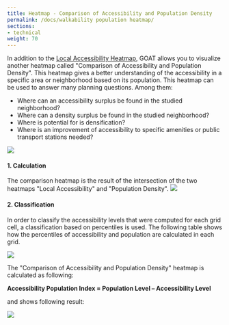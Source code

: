 ```yaml
---
title: Heatmap - Comparison of Accessibility and Population Density
permalink: /docs/walkability population heatmap/
sections:
- technical
weight: 70
---
```


In addition to the [Local Accessibility Heatmap](../heatmap/), GOAT allows you to visualize another heatmap called "Comparison of Accessibility and Population Density". This heatmap gives a better understanding of the accessibility in a specific area or neighborhood based on its population. This heatmap can be used to answer many planning questions. Among them:
- Where can an accessibility surplus be found in the studied neighborhood?
- Where can a density surplus be found in the studied neighborhood?
- Where is potential for is densification? 
- Where is an improvement of accessibility to specific amenities or public transport stations needed?

![](/images/docs/technical_documentation/walkability_population_index/walkability_population_map.png)

#### 1. Calculation
The comparison heatmap is the result of the intersection of the two heatmaps "Local Accessibility" and "Population Density". 
![](/images/docs/technical_documentation/walkability_population_index/intersection_2_layers.png)

#### 2. Classification
In order to classify the accessibility levels that were computed for each grid cell, a classification based on percentiles is used. The following table shows how the percentiles of accessibility and population are calculated in each grid.

![](/images/docs/technical_documentation/walkability_population_index/percentile.png)

The "Comparison of Accessibility and Population Density" heatmap is calculated as following:

<b> Accessibility Population Index = Population Level – Accessibility Level </b>

and shows following result:


![](/images/docs/technical_documentation/walkability_population_index/calculated_index.png)


